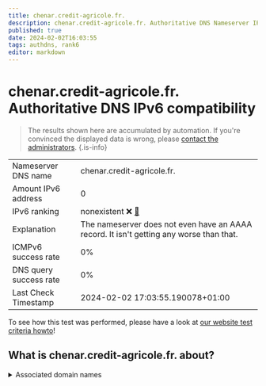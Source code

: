 ```yaml
---
title: chenar.credit-agricole.fr.
description: chenar.credit-agricole.fr. Authoritative DNS Nameserver IPv6 compatibility
published: true
date: 2024-02-02T16:03:55
tags: authdns, rank6
editor: markdown
---
```


# chenar.credit-agricole.fr. Authoritative DNS IPv6 compatibility

> The results shown here are accumulated by automation. If you're convinced the displayed data is wrong, please [contact the administrators](/howto/chat). 
{.is-info}




|   |   |
| - | - |
| Nameserver DNS name | chenar.credit-agricole.fr.
| Amount IPv6 address | 0
| IPv6 ranking | nonexistent :x: [🔗](/howto/ranking) |
| Explanation | The nameserver does not even have an AAAA record. It isn't getting any worse than that. |
| ICMPv6 success rate | 0%|
| DNS query success rate | 0% |
| Last Check Timestamp | 2024-02-02 17:03:55.190078+01:00 |

To see how this test was performed, please have a look at [our website test criteria howto](/howto/testcriteria/authdns)!


## What is chenar.credit-agricole.fr. about?






<details>
<summary>Associated domain names</summary>

www.credit-agricole.fr

</details>

